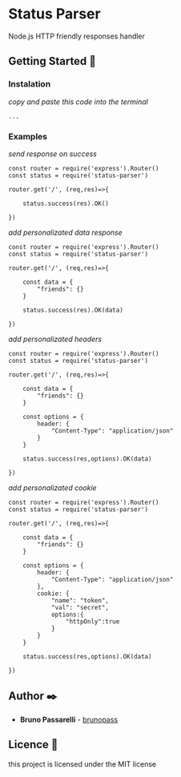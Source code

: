 # Status Parser

Node.js HTTP friendly responses handler

## Getting Started 🚀

### Instalation
_copy and paste this code into the terminal_
```
...
```

### Examples

_send response on success_
```
const router = require('express').Router()
const status = require('status-parser')

router.get('/', (req,res)=>{

    status.success(res).OK()

})
```

_add personalizated data response_
```
const router = require('express').Router()
const status = require('status-parser')

router.get('/', (req,res)=>{

    const data = {
        "friends": {}
    }

    status.success(res).OK(data)

})
```

_add personalizated headers_
```
const router = require('express').Router()
const status = require('status-parser')

router.get('/', (req,res)=>{

    const data = {
        "friends": {}
    }

    const options = {
        header: {
            "Content-Type": "application/json"
        }
    }

    status.success(res,options).OK(data)

})
```

_add personalizated cookie_
```
const router = require('express').Router()
const status = require('status-parser')

router.get('/', (req,res)=>{

    const data = {
        "friends": {}
    }

    const options = {
        header: {
            "Content-Type": "application/json"
        },
        cookie: {
            "name": "token",
            "val": "secret",
            options:{
                "httpOnly":true
            }
        }
    }

    status.success(res,options).OK(data)

})
```

## Author ✒️

* **Bruno Passarelli** - [brunopass](https://github.com/brunopass)

## Licence 📄

this project is licensed under the MIT license